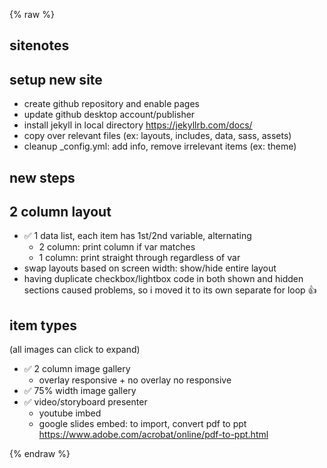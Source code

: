 {% raw %}

## sitenotes

## setup new site
- create github repository and enable pages
- update github desktop account/publisher
- install jekyll in local directory https://jekyllrb.com/docs/
- copy over relevant files (ex: layouts, includes, data, sass, assets)
- cleanup _config.yml: add info, remove irrelevant items (ex: theme)

## new steps

## 2 column layout
- ✅ 1 data list, each item has 1st/2nd variable, alternating
  - 2 column: print column if var matches
  - 1 column: print straight through regardless of var
- swap layouts based on screen width: show/hide entire layout
- having duplicate checkbox/lightbox code in both shown and hidden sections caused problems, so i moved it to its own separate for loop 👍

## item types
(all images can click to expand)
- ✅ 2 column image gallery
  - overlay responsive + no overlay no responsive
- ✅ 75% width image gallery
- ✅ video/storyboard presenter
  - youtube imbed
  - google slides embed: to import, convert pdf to ppt https://www.adobe.com/acrobat/online/pdf-to-ppt.html

{% endraw %}
